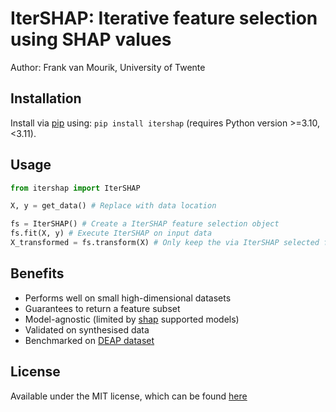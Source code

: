 # IterSHAP: Iterative feature selection using SHAP values
Author: Frank van Mourik, University of Twente

## Installation
Install via [pip](https://pypi.org/project/itershap/) using: ```pip install itershap``` (requires Python version >=3.10,<3.11).

## Usage
```py
from itershap import IterSHAP

X, y = get_data() # Replace with data location

fs = IterSHAP() # Create a IterSHAP feature selection object
fs.fit(X, y) # Execute IterSHAP on input data
X_transformed = fs.transform(X) # Only keep the via IterSHAP selected features
```

## Benefits
* Performs well on small high-dimensional datasets
* Guarantees to return a feature subset
* Model-agnostic (limited by [shap](https://github.com/slundberg/shap) supported models)
* Validated on synthesised data
* Benchmarked on [DEAP dataset](https://www.eecs.qmul.ac.uk/mmv/datasets/deap/)

## License
Available under the MIT license, which can be found [here](LICENSE.txt)
